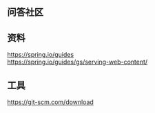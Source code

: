 ## 问答社区

## 资料
https://spring.io/guides  
https://spring.io/guides/gs/serving-web-content/

## 工具
https://git-scm.com/download